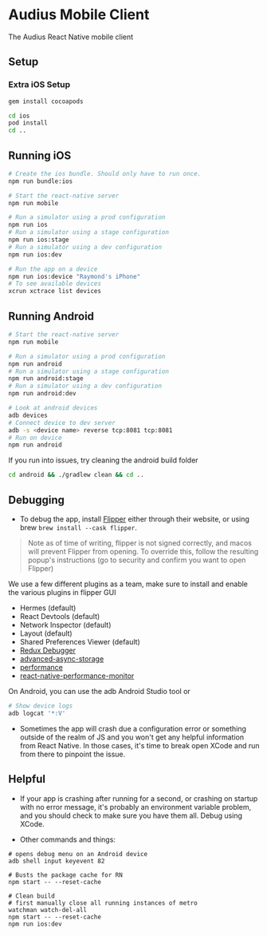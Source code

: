 # Audius Mobile Client

The Audius React Native mobile client

## Setup

### Extra iOS Setup

```bash
gem install cocoapods

cd ios
pod install
cd ..
```

## Running iOS

```bash
# Create the ios bundle. Should only have to run once.
npm run bundle:ios

# Start the react-native server
npm run mobile

# Run a simulator using a prod configuration
npm run ios
# Run a simulator using a stage configuration
npm run ios:stage
# Run a simulator using a dev configuration
npm run ios:dev

# Run the app on a device
npm run ios:device "Raymond's iPhone"
# To see available devices
xcrun xctrace list devices
```

## Running Android

```bash
# Start the react-native server
npm run mobile

# Run a simulator using a prod configuration
npm run android
# Run a simulator using a stage configuration
npm run android:stage
# Run a simulator using a dev configuration
npm run android:dev

# Look at android devices
adb devices
# Connect device to dev server
adb -s <device name> reverse tcp:8081 tcp:8081
# Run on device
npm run android
```

If you run into issues, try cleaning the android build folder

```bash
cd android && ./gradlew clean && cd ..
```

## Debugging

- To debug the app, install [Flipper](https://fbflipper.com/) either through their website, or using brew `brew install --cask flipper`.

> Note as of time of writing, flipper is not signed correctly, and macos will prevent Flipper from opening. To override this, follow the resulting popup's instructions (go to security and confirm you want to open Flipper)

We use a few different plugins as a team, make sure to install and enable the various plugins in flipper GUI

- Hermes (default)
- React Devtools (default)
- Network Inspector (default)
- Layout (default)
- Shared Preferences Viewer (default)
- [Redux Debugger](https://github.com/jk-gan/flipper-plugin-redux-debugger)
- [advanced-async-storage](https://github.com/lbaldy/flipper-plugin-async-storage-advanced)
- [performance](https://github.com/oblador/react-native-performance)
- [react-native-performance-monitor](https://github.com/bamlab/react-native-flipper-performance-monitor)

On Android, you can use the adb Android Studio tool or

```bash
# Show device logs
adb logcat '*:V'
```

- Sometimes the app will crash due a configuration error or something outside of the realm of JS and you won't get any helpful information from React Native. In those cases, it's time to break open XCode and run from there to pinpoint the issue.

## Helpful

- If your app is crashing after running for a second, or crashing on startup with no error message, it's probably an environment variable problem, and you should check to make sure you have them all. Debug using XCode.

- Other commands and things:

```
# opens debug menu on an Android device
adb shell input keyevent 82
```

```
# Busts the package cache for RN
npm start -- --reset-cache
```

```
# Clean build
# first manually close all running instances of metro
watchman watch-del-all
npm start -- --reset-cache
npm run ios:dev
```
